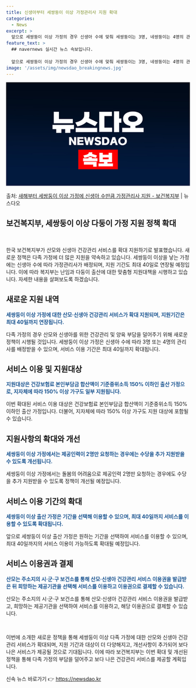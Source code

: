 ```yaml
---
title: 신생아부터 세쌍둥이 이상 가정관리사 지원 확대
categories:
  - News
excerpt: >
  앞으로 세쌍둥이 이상 가정의 경우 신생아 수에 맞춰 세쌍둥이는 3명, 네쌍둥이는 4명의 관리사를 지원하며, …
feature_text: >
  ## navernews 실시간 뉴스 속보입니다.

  앞으로 세쌍둥이 이상 가정의 경우 신생아 수에 맞춰 세쌍둥이는 3명, 네쌍둥이는 4명의 관리사를 지원하며, …
image: '/assets/img/newsdao_breakingnews.jpg'
---
```


![뉴스다오 속보](/assets/img/newsdao_breakingnews.jpg)

<p>출처: <a href="https://newsdao.kr/2900" rel="dofollow">새해부터 세쌍둥이 이상 가정에 신생아 수만큼 가정관리사 지원 - 보건복지부</a> | 뉴스다오</p>

<h2>보건복지부, 세쌍둥이 이상 다둥이 가정 지원 정책 확대</h2>

<p date-ke-size="size16">&nbsp;</p>

한국 보건복지부가 산모와 신생아 건강관리 서비스를 확대 지원하기로 발표했습니다. 새로운 정책은 다족 가정에 더 많은 지원을 약속하고 있습니다. 세쌍둥이 이상을 낳는 가정에는 신생아 수에 따라 가정관리사가 배정되며, 지원 기간도 최대 40일로 연장될 예정입니다. 이에 따라 복지부는 난임과 다둥이 출산에 대한 맞춤형 지원대책을 시행하고 있습니다. 자세한 내용을 살펴보도록 하겠습니다.

<h2 data-ke-size="size26">새로운 지원 내역</h2>

<p><b><span style="color: #1a5490;">세쌍둥이 이상 가정에 대한 산모·신생아 건강관리 서비스가 확대 지원되며, 지원기간은 최대 40일까지 연장됩니다.</span></b></p>

다족 가정의 경우 산모와 신생아를 위한 건강관리 및 양육 부담을 덜어주기 위해 새로운 정책이 시행될 것입니다. 세쌍둥이 이상 가정은 신생아 수에 따라 3명 또는 4명의 관리사를 배정받을 수 있으며, 서비스 이용 기간은 최대 40일까지 확대됩니다.

<h2 data-ke-size="size26">서비스 이용 및 지원대상</h2>

<p><b><span style="color: #1a5490;">지원대상은 건강보험료 본인부담금 합산액이 기준중위소득 150% 이하인 출산 가정으로, 지자체에 따라 150% 이상 가구도 일부 지원됩니다.</span></b></p>

이번 확대된 서비스 이용 대상은 건강보험료 본인부담금 합산액이 기준중위소득 150% 이하인 출산 가정입니다. 더불어, 지자체에 따라 150% 이상 가구도 지원 대상에 포함될 수 있습니다.

<h2 data-ke-size="size26">지원사항의 확대와 개선</h2>

<p><b><span style="color: #1a5490;">세쌍둥이 이상 가정에서는 제공인력이 2명만 요청하는 경우에는 수당을 추가 지원받을 수 있도록 개선됩니다.</span></b></p>

세쌍둥이 이상 가정에서는 돌봄의 어려움으로 제공인력 2명만 요청하는 경우에도 수당을 추가 지원받을 수 있도록 정책이 개선될 예정입니다.

<h2 data-ke-size="size26">서비스 이용 기간의 확대</h2>

<p><b><span style="color: #1a5490;">세쌍둥이 이상 출산 가정은 기간을 선택해 이용할 수 있으며, 최대 40일까지 서비스를 이용할 수 있도록 확대됩니다.</span></b></p>

앞으로 세쌍둥이 이상 출산 가정은 원하는 기간을 선택하여 서비스를 이용할 수 있으며, 최대 40일까지의 서비스 이용이 가능하도록 확대될 예정입니다.

<h2 data-ke-size="size26">서비스 이용권과 결제</h2>

<p><b><span style="color: #1a5490;">산모는 주소지의 시·군·구 보건소를 통해 산모·신생아 건강관리 서비스 이용권을 발급받은 뒤 희망하는 제공기관을 선택해 서비스를 이용하고 이용권으로 결제할 수 있습니다.</span></b></p>

산모는 주소지의 시·군·구 보건소를 통해 산모·신생아 건강관리 서비스 이용권을 발급받고, 희망하는 제공기관을 선택하여 서비스를 이용하고, 해당 이용권으로 결제할 수 있습니다.

<p date-ke-size="size16">&nbsp;</p>

이번에 소개한 새로운 정책을 통해 세쌍둥이 이상 다족 가정에 대한 산모와 신생아 건강관리 서비스가 확대되며, 지원 기간과 대상이 더 다양해지고, 개선사항이 추가되어 보다 나은 서비스가 제공될 것으로 기대됩니다. 이에 따라 보건복지부는 이번 확대 및 개선된 정책을 통해 다족 가정의 부담을 덜어주고 보다 나은 건강관리 서비스를 제공할 계획입니다.</p> 

신속 뉴스 바로가기 👉 <a href="https://newsdao.kr" rel="dofollow">https://newsdao.kr</a>


